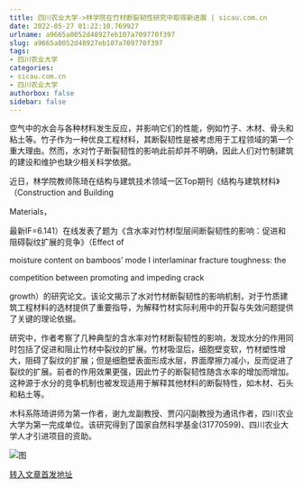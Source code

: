 ```yaml
---
title: 四川农业大学->林学院在竹材断裂韧性研究中取得新进展 | sicau.com.cn
date: 2022-05-27 01:22:10.769927
urlname: a9665a0052d48927eb107a709770f397
slug: a9665a0052d48927eb107a709770f397
tags: 
- 四川农业大学
categories:
- sicau.com.cn
- 四川农业大学
authorbox: false
sidebar: false
---
```

空气中的水会与各种材料发生反应，并影响它们的性能，例如竹子、木材、骨头和粘土等。竹子作为一种优良工程材料，其断裂韧性是被考虑用于工程领域的第一个重大理由。然而，水对竹子断裂韧性的影响此前却并不明确，因此人们对竹制建筑的建设和维护也缺少相关科学依据。

近日，林学院教师陈琦在结构与建筑技术领域一区Top期刊《结构与建筑材料》（Construction and Building

Materials，
<!--more-->
最新IF=6.141）在线发表了题为《含水率对竹材Ⅰ型层间断裂韧性的影响：促进和阻碍裂纹扩展的竞争》（Effect of

moisture content on bamboos’ mode I interlaminar fracture toughness: the

competition between promoting and impeding crack

growth）的研究论文。该论文揭示了水对竹材断裂韧性的影响机制，对于竹质建筑工程材料的选材提供了重要指导，为解释竹材实际利用中的开裂与失效问题提供了关键的理论依据。

研究中，作者考察了几种典型的含水率对竹材断裂韧性的影响，发现水分的作用同时包括了促进和阻止竹材中裂纹的扩展。竹材吸湿后，细胞壁变软，竹材塑性增大，阻碍了裂纹的扩展；但是细胞壁表面形成水层，界面摩擦力减小，反而促进了裂纹的扩展。前者的作用效果更强，因此竹子的断裂韧性随含水率的增加而增加。这种源于水分的竞争机制也被发现适用于解释其他材料的断裂特性，如木材、石头和粘土等。

木科系陈琦讲师为第一作者，谢九龙副教授、贾闪闪副教授为通讯作者，四川农业大学为第一完成单位。该研究得到了国家自然科学基金(31770599)、四川农业大学人才引进项目的资助。

![图](https://news.sicau.edu.cn/__local/2/91/A8/64DA845A91ACD27DA4E859488E9_A6BC4919_19D0A.jpg)

[转入文章首发地址](https://news.sicau.edu.cn/info/1078/67981.htm)